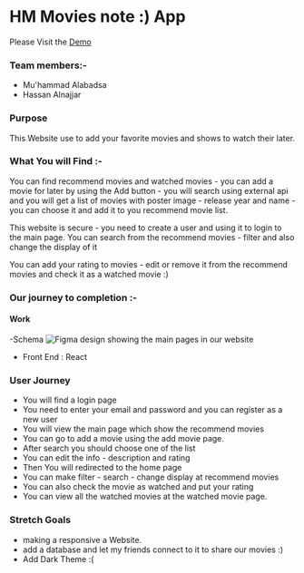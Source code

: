 # HM Movies note :)  App

Please Visit the [Demo](https://dazzling-curie-ae5a66.netlify.app/)

### Team members:-

- Mu'hammad Alabadsa
- Hassan Alnajjar

### Purpose

This Website use to add your favorite movies and shows to watch their later.

### What You will Find :-

You can find recommend movies and watched movies - you can add a movie for later by using the Add button - you will search using external api and you will get a list of movies with poster image - release year and name - you can choose it and add it to you recommend movie list.

This website is secure - you need to create a user and using it to login to the main page.
You can search from the recommend movies - filter and also change the display of it

You can add your rating to movies - edit or remove it from the recommend movies and check it as a watched movie :)

### Our journey to completion :-

#### Work

-Schema
![Figma design showing the main pages in our website](https://www.figma.com/file/WDZJ1m2kkhnJI0uXyiopy4/Untitled?node-id=0%3A1)


- Front End : React

### User Journey

- You will find a login page
- You need to enter your email and password and you can register as a new user
- You will view the main page which show the recommend movies
- You can go to add a movie using the add movie page.
- After search you should choose one of the list 
- You can edit the info - description and rating
- Then You will redirected to the home page
- You can make filter - search - change display at recommend movies
- You can also check the movie as watched and put your rating
- You can view all the watched movies at the watched movie page.

### Stretch Goals

- making a responsive a Website.
- add a database and let my friends connect to it to share our movies :)
- Add Dark Theme :(
